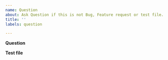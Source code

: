 ```yaml
---
name: Question
about: Ask Question if this is not Bug, Feature request or test file. 
title: ''
labels: question

---
```


**Question**
<!-- A clear and concise description.-->

**Test file**
<!-- Add your test file if possible. -->
